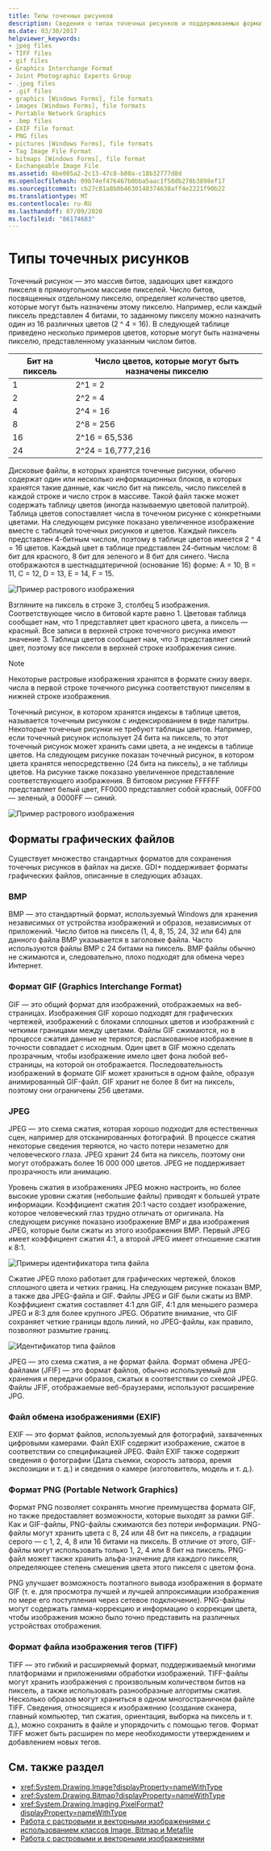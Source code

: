 ```yaml
---
title: Типы точечных рисунков
description: Сведения о типах точечных рисунков и поддерживаемых форматах графических файлов GDI+, включая BMP, JPG, GIF, PNG и TIFF.
ms.date: 03/30/2017
helpviewer_keywords:
- jpeg files
- TIFF files
- gif files
- Graphics Interchange Format
- Joint Photographic Experts Group
- .jpeg files
- .gif files
- graphics [Windows Forms], file formats
- images [Windows Forms], file formats
- Portable Network Graphics
- .bmp files
- EXIF file format
- PNG files
- pictures [Windows Forms], file formats
- Tag Image File Format
- bitmaps [Windows Forms], file format
- Exchangeable Image File
ms.assetid: 6be085a2-2c13-47c8-b80a-c18b32777d8d
ms.openlocfilehash: 09b74ef476467b0bba5aac1f58db278b3898ef17
ms.sourcegitcommit: cb27c01a8b0b4630148374638aff4e2221f90b22
ms.translationtype: MT
ms.contentlocale: ru-RU
ms.lasthandoff: 07/09/2020
ms.locfileid: "86174683"
---
```

# <a name="types-of-bitmaps"></a>Типы точечных рисунков
Точечный рисунок — это массив битов, задающих цвет каждого пикселя в прямоугольном массиве пикселей. Число битов, посвященных отдельному пикселю, определяет количество цветов, которые могут быть назначены этому пикселю. Например, если каждый пиксель представлен 4 битами, то заданному пикселу можно назначить один из 16 различных цветов (2 ^ 4 = 16). В следующей таблице приведено несколько примеров цветов, которые могут быть назначены пикселю, представленному указанным числом битов.  
  
|Бит на пиксель|Число цветов, которые могут быть назначены пикселю|  
|--------------------|------------------------------------------------------|  
|1|2^1 = 2|  
|2|2^2 = 4|  
|4|2^4 = 16|  
|8|2^8 = 256|  
|16|2^16 = 65,536|  
|24|2^24 = 16,777,216|  
  
 Дисковые файлы, в которых хранятся точечные рисунки, обычно содержат один или несколько информационных блоков, в которых хранятся такие данные, как число бит на пиксель, число пикселей в каждой строке и число строк в массиве. Такой файл также может содержать таблицу цветов (иногда называемую цветовой палитрой). Таблица цветов сопоставляет числа в точечном рисунке с конкретными цветами. На следующем рисунке показано увеличенное изображение вместе с таблицей точечных рисунков и цветов. Каждый пиксель представлен 4-битным числом, поэтому в таблице цветов имеется 2 ^ 4 = 16 цветов. Каждый цвет в таблице представлен 24-битным числом: 8 бит для красного, 8 бит для зеленого и 8 бит для синего. Числа отображаются в шестнадцатеричной (основание 16) форме: A = 10, B = 11, C = 12, D = 13, E = 14, F = 15.  
  
 ![Пример растрового изображения](./media/aboutgdip03-art01.gif "AboutGdip03_Art01")  
  
 Взгляните на пиксель в строке 3, столбец 5 изображения. Соответствующее число в битовой карте равно 1. Цветовая таблица сообщает нам, что 1 представляет цвет красного цвета, а пиксель — красный. Все записи в верхней строке точечного рисунка имеют значение 3. Таблица цветов сообщает нам, что 3 представляет синий цвет, поэтому все пиксели в верхней строке изображения синие.  
  
> [!NOTE]
> Некоторые растровые изображения хранятся в формате снизу вверх. числа в первой строке точечного рисунка соответствуют пикселям в нижней строке изображения.  
  
 Точечный рисунок, в котором хранятся индексы в таблице цветов, называется точечным рисунком с индексированием в виде палитры. Некоторые точечные рисунки не требуют таблицы цветов. Например, если точечный рисунок использует 24 бита на пиксель, то этот точечный рисунок может хранить сами цвета, а не индексы в таблице цветов. На следующем рисунке показан точечный рисунок, в котором цвета хранятся непосредственно (24 бита на пиксель), а не таблицы цветов. На рисунке также показано увеличенное представление соответствующего изображения. В битовом рисунке FFFFFF представляет белый цвет, FF0000 представляет собой красный, 00FF00 — зеленый, а 0000FF — синий.  
  
 ![Пример растрового изображения](./media/aboutgdip03-art02.gif "AboutGdip03_Art02")  
  
## <a name="graphics-file-formats"></a>Форматы графических файлов  
 Существует множество стандартных форматов для сохранения точечных рисунков в файлах на диске. GDI+ поддерживает форматы графических файлов, описанные в следующих абзацах.  
  
### <a name="bmp"></a>BMP  
 BMP — это стандартный формат, используемый Windows для хранения независимых от устройства изображений и образов, независимых от приложений. Число битов на пиксель (1, 4, 8, 15, 24, 32 или 64) для данного файла BMP указывается в заголовке файла. Часто используются файлы BMP с 24 битами на пиксель. BMP файлы обычно не сжимаются и, следовательно, плохо подходят для обмена через Интернет.  
  
### <a name="graphics-interchange-format-gif"></a>Формат GIF (Graphics Interchange Format)  
 GIF — это общий формат для изображений, отображаемых на веб-страницах. Изображения GIF хорошо подходят для графических чертежей, изображений с блоками сплошных цветов и изображений с четкими границами между цветами. Файлы GIF сжимаются, но в процессе сжатия данные не теряются; распакованное изображение в точности совпадает с исходным. Один цвет в GIF можно сделать прозрачным, чтобы изображение имело цвет фона любой веб-страницы, на которой он отображается. Последовательность изображений в формате GIF может храниться в одном файле, образуя анимированный GIF-файл. GIF хранит не более 8 бит на пиксель, поэтому они ограничены 256 цветами.  
  
### <a name="joint-photographic-experts-group-jpeg"></a>JPEG  
 JPEG — это схема сжатия, которая хорошо подходит для естественных сцен, например для отсканированных фотографий. В процессе сжатия некоторые сведения теряются, но часто потери незаметно для человеческого глаза. JPEG хранит 24 бита на пиксель, поэтому они могут отображать более 16 000 000 цветов. JPEG не поддерживает прозрачность или анимацию.  
  
 Уровень сжатия в изображениях JPEG можно настроить, но более высокие уровни сжатия (небольшие файлы) приводят к большей утрате информации. Коэффициент сжатия 20:1 часто создает изображение, которое человеческий глаз трудно отличать от оригинала. На следующем рисунке показано изображение BMP и два изображения JPEG, которые были сжаты из этого изображения BMP. Первый JPEG имеет коэффициент сжатия 4:1, а второй JPEG имеет отношение сжатия к 8:1.  
  
 ![Примеры идентификатора типа файла](./media/aboutgdip03-art03.gif "AboutGdip03_Art03")  
  
 Сжатие JPEG плохо работает для графических чертежей, блоков сплошного цвета и четких границ. На следующем рисунке показан BMP, а также два JPEG-файла и GIF. Файлы JPEG и GIF были сжаты из BMP. Коэффициент сжатия составляет 4:1 для GIF, 4:1 для меньшего размера JPEG и 8:3 для более крупного JPEG. Обратите внимание, что GIF сохраняет четкие границы вдоль линий, но JPEG-файлы, как правило, позволяют размытие границ.  
  
 ![Идентификатор типа файлов](./media/aboutgdip03-art03a.gif "AboutGdip03_Art03A")  
  
 JPEG — это схема сжатия, а не формат файла. Формат обмена JPEG-файлами (JFIF) — это формат файлов, обычно используемый для хранения и передачи образов, сжатых в соответствии со схемой JPEG. Файлы JFIF, отображаемые веб-браузерами, используют расширение JPG.  
  
### <a name="exchangeable-image-file-exif"></a>Файл обмена изображениями (EXIF)  
 EXIF — это формат файлов, используемый для фотографий, захваченных цифровыми камерами. Файл EXIF содержит изображение, сжатое в соответствии со спецификацией JPEG. Файл EXIF также содержит сведения о фотографии (Дата съемки, скорость затвора, время экспозиции и т. д.) и сведения о камере (изготовитель, модель и т. д.).  
  
### <a name="portable-network-graphics-png"></a>Формат PNG (Portable Network Graphics)  
 Формат PNG позволяет сохранять многие преимущества формата GIF, но также предоставляет возможности, которые выходят за рамки GIF. Как и GIF-файлы, PNG-файлы сжимаются без потери информации. PNG-файлы могут хранить цвета с 8, 24 или 48 бит на пиксель, а градации серого — с 1, 2, 4, 8 или 16 битами на пиксель. В отличие от этого, GIF-файлы могут использовать только 1, 2, 4 или 8 бит на пиксель. PNG-файл может также хранить альфа-значение для каждого пикселя, определяющее степень смешения цвета этого пикселя с цветом фона.  
  
 PNG улучшает возможность поэтапного вывода изображения в формате GIF (т. е. для просмотра лучшей и лучшей аппроксимации изображения по мере его поступления через сетевое подключение). PNG-файлы могут содержать гамма-коррекцию и информацию о коррекции цвета, чтобы изображения можно было точно представить на различных устройствах отображения.  
  
### <a name="tag-image-file-format-tiff"></a>Формат файла изображения тегов (TIFF)  
 TIFF — это гибкий и расширяемый формат, поддерживаемый многими платформами и приложениями обработки изображений. TIFF-файлы могут хранить изображения с произвольным количеством битов на пиксель, а также использовать разнообразные алгоритмы сжатия. Несколько образов могут храниться в одном многостраничном файле TIFF. Сведения, относящиеся к изображению (создание сканера, главный компьютер, тип сжатия, ориентация, выборка на пиксель и т. д.), можно сохранить в файле и упорядочить с помощью тегов. Формат TIFF может быть расширен по мере необходимости утверждением и добавлением новых тегов.  
  
## <a name="see-also"></a>См. также раздел

- <xref:System.Drawing.Image?displayProperty=nameWithType>
- <xref:System.Drawing.Bitmap?displayProperty=nameWithType>
- <xref:System.Drawing.Imaging.PixelFormat?displayProperty=nameWithType>
- [Работа с растровыми и векторными изображениями с использованием классов Image, Bitmap и Metafile](images-bitmaps-and-metafiles.md)
- [Работа с растровыми и векторными изображениями](working-with-images-bitmaps-icons-and-metafiles.md)
